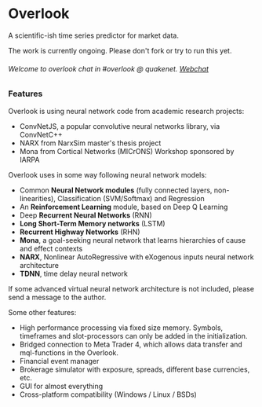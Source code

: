 # Overlook

A scientific-ish time series predictor for market data.

The work is currently ongoing. Please don't fork or try to run this yet.

###### Welcome to overlook chat in #overlook @ quakenet. [Webchat](http://webchat.quakenet.org/)

### Features

Overlook is using neural network code from academic research projects:
 - ConvNetJS, a popular convolutive neural networks library, via ConvNetC++
 - NARX from NarxSim master's thesis project
 - Mona from Cortical Networks (MICrONS) Workshop sponsored by IARPA

Overlook uses in some way following neural network models:
- Common **Neural Network modules** (fully connected layers, non-linearities), Classification (SVM/Softmax) and Regression
- An **Reinforcement Learning** module, based on Deep Q Learning
- Deep **Recurrent Neural Networks** (RNN) 
- **Long Short-Term Memory networks** (LSTM) 
- **Recurrent Highway Networks** (RHN)
- **Mona**, a goal-seeking neural network that learns hierarchies of cause and effect contexts
- **NARX**, Nonlinear AutoRegressive with eXogenous inputs neural network architecture
- **TDNN**, time delay neural network

If some advanced virtual neural network architecture is not included, please send a message to the author.


Some other features:
- High performance processing via fixed size memory. Symbols, timeframes and slot-processors can only be added in the initialization.
- Bridged connection to Meta Trader 4, which allows data transfer and mql-functions in the Overlook.
- Financial event manager
- Brokerage simulator with exposure, spreads, different base currencies, etc.
- GUI for almost everything
- Cross-platform compatibility (Windows / Linux / BSDs)

